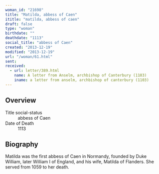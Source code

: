 ```yaml
---
woman_id: "21698"
title: "Matilda, abbess of Caen"
ititle: "matilda, abbess of caen"
draft: false
type: "woman"
birthdate: ""
deathdate: "1113"
social_title: "abbess of Caen"
created: "2013-12-19"
modified: "2013-12-19"
url: "/woman/61.html"
sent:
received:
  - url: letter/389.html
    name: A letter from Anselm, archbishop of Canterbury (1103)
    iname: a letter from anselm, archbishop of canterbury (1103)
---
```

<h2 class="mt-4">Overview</h2><dt>Title social-status</dt><dd>abbess of Caen</dd><dt>Date of Death</dt><dd>1113</dd><h2 class="mt-4">Biography</h2>Matilda was the first abbess of Caen in Normandy, founded by Duke William, later William I of England, and his wife, Matilda of Flanders.  She served from 1059 to her death.